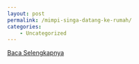 ```yaml
---
layout: post
permalink: /mimpi-singa-datang-ke-rumah/
categories:
    - Uncategorized
---
```


[Baca Selengkapnya](/08)